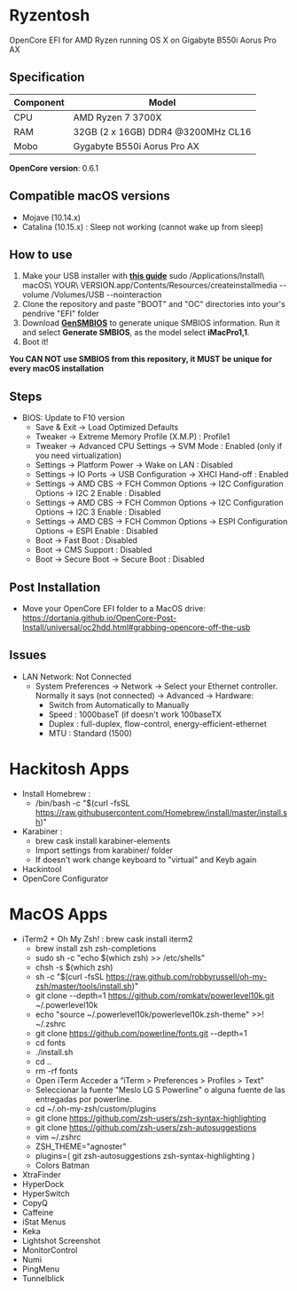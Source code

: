 # Ryzentosh
OpenCore EFI for AMD Ryzen running OS X on Gigabyte B550i Aorus Pro AX

## Specification
| **Component** | **Model** |
| ------------- | --------- |
| CPU | AMD Ryzen 7 3700X |
| RAM | 32GB (2 x 16GB) DDR4 @3200MHz CL16 |
| Mobo | Gygabyte B550i Aorus Pro AX |

**OpenCore version**: 0.6.1

## Compatible macOS versions
 - Mojave (10.14.x)
 - Catalina (10.15.x) : Sleep not working (cannot wake up from sleep)

## How to use
  1. Make your USB installer with [**this guide**](https://dortania.github.io/OpenCore-Install-Guide/installer-guide/)
  	sudo /Applications/Install\ macOS\ YOUR\ VERSION.app/Contents/Resources/createinstallmedia  --volume /Volumes/USB --nointeraction
  2. Clone the repository and paste "BOOT" and "OC" directories into your's pendrive "EFI" folder
  3. Download [**GenSMBIOS**](https://github.com/corpnewt/GenSMBIOS) to generate unique SMBIOS information. Run it and select **Generate SMBIOS**, as the model select **iMacPro1,1**.
  4. Boot it!  

**You CAN NOT use SMBIOS from this repository, it MUST be unique for every macOS installation**

## Steps
 - BIOS: Update to F10 version
 	- Save & Exit → Load Optimized Defaults
 	- Tweaker → Extreme Memory Profile (X.M.P) : Profile1
 	- Tweaker → Advanced CPU Settings → SVM Mode : Enabled (only if you need virtualization)
 	- Settings → Platform Power → Wake on LAN : Disabled
 	- Settings → IO Ports → USB Configuration → XHCI Hand-off : Enabled
 	- Settings → AMD CBS → FCH Common Options → I2C Configuration Options → I2C 2 Enable : Disabled
 	- Settings → AMD CBS → FCH Common Options → I2C Configuration Options → I2C 3 Enable : Disabled
	- Settings → AMD CBS → FCH Common Options → ESPI Configuration Options → ESPI Enable : Disabled
 	- Boot → Fast Boot : Disabled
 	- Boot → CMS Support : Disabled
 	- Boot → Secure Boot → Secure Boot : Disabled
 		
## Post Installation
- Move your OpenCore EFI folder to a MacOS drive: https://dortania.github.io/OpenCore-Post-Install/universal/oc2hdd.html#grabbing-opencore-off-the-usb

## Issues
- LAN Network: Not Connected
	- System Preferences → Network → Select your Ethernet controller. Normally it says (not connected)  → Advanced → Hardware:
		- Switch from Automatically to Manually
		- Speed : 1000baseT (if doesn't work 100baseTX
		- Duplex : full-duplex, flow-control, energy-efficient-ethernet
		- MTU : Standard (1500)


# Hackitosh Apps
- Install Homebrew : 
	- /bin/bash -c "$(curl -fsSL https://raw.githubusercontent.com/Homebrew/install/master/install.sh)"
- Karabiner :
	- brew cask install karabiner-elements
	- Import settings from karabiner/ folder
	- If doesn't work change keyboard to "virtual" and Keyb again
- Hackintool
- OpenCore Configurator

# MacOS Apps
- iTerm2 + Oh My Zsh! : brew cask install iterm2
	- brew install zsh zsh-completions
	- sudo sh -c "echo $(which zsh) >> /etc/shells"
	- chsh -s $(which zsh)
	- sh -c "$(curl -fsSL https://raw.github.com/robbyrussell/oh-my-zsh/master/tools/install.sh)"
	- git clone --depth=1 https://github.com/romkatv/powerlevel10k.git ~/.powerlevel10k
	- echo "source ~/.powerlevel10k/powerlevel10k.zsh-theme" >>! ~/.zshrc	
	- git clone https://github.com/powerline/fonts.git --depth=1
	- cd fonts
	- ./install.sh
	- cd ..
	- rm -rf fonts
	- Open iTerm Acceder a “iTerm > Preferences > Profiles > Text”
	- Seleccionar la fuente "Meslo LG S Powerline" o alguna fuente de las entregadas por powerline.
	- cd ~/.oh-my-zsh/custom/plugins
	- git clone https://github.com/zsh-users/zsh-syntax-highlighting
	- git clone https://github.com/zsh-users/zsh-autosuggestions
	- vim ~/.zshrc
	- ZSH_THEME="agnoster"
	- plugins=(
        git
        zsh-autosuggestions
        zsh-syntax-highlighting
	)
	- Colors Batman
- XtraFinder
- HyperDock
- HyperSwitch
- CopyQ
- Caffeine
- iStat Menus
- Keka
- Lightshot Screenshot
- MonitorControl
- Numi
- PingMenu
- Tunnelblick

